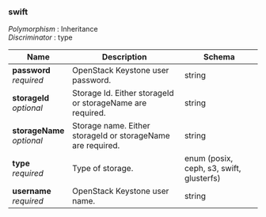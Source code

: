 
<a name="swift"></a>
### swift
*Polymorphism* : Inheritance  
*Discriminator* : type


|Name|Description|Schema|
|---|---|---|
|**password**  <br>*required*|OpenStack Keystone user password.|string|
|**storageId**  <br>*optional*|Storage Id. Either storageId or storageName are required.|string|
|**storageName**  <br>*optional*|Storage name. Either storageId or storageName are required.|string|
|**type**  <br>*required*|Type of storage.|enum (posix, ceph, s3, swift, glusterfs)|
|**username**  <br>*required*|OpenStack Keystone user name.|string|



